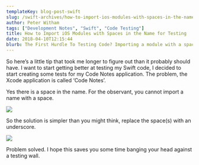 ```yaml
---
templateKey: blog-post-swift
slug: /swift-archives/how-to-import-ios-modules-with-spaces-in-the-name-for-testing/
author: Peter Witham
tags: ["Development Notes", "Swift", "Code Testing"]
title: How to Import iOS Modules with Spaces in the Name for Testing
date: 2018-04-10T12:15:44
blurb: The First Hurdle To Testing Code? Importing a module with a space in the name...solution within!
---
```


So here’s a little tip that took me longer to figure out than it probably should have. I want to start getting better at testing my Swift code, I decided to start creating some tests for my Code Notes application. The problem, the Xcode application is called ‘Code Notes’.

Yes there is a space in the name. For the observant, you cannot import a name with a space.

![](/img/post_images/Screenshot-of-Xcode-4-10-18-12-04-53-PM.png)

So the solution is simpler than you might think, replace the space(s) with an underscore.

![](/img/post_images/Screenshot-of-Xcode-4-10-18-12-05-19-PM.png)

Problem solved. I hope this saves you some time banging your head against a testing wall.
